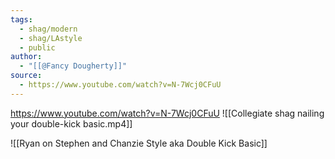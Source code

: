 ```yaml
---
tags:
  - shag/modern
  - shag/LAstyle
  - public
author:
  - "[[@Fancy Dougherty]]"
source:
  - https://www.youtube.com/watch?v=N-7Wcj0CFuU
---
```

https://www.youtube.com/watch?v=N-7Wcj0CFuU
![[Collegiate shag nailing your double-kick basic.mp4]]


![[Ryan on Stephen and Chanzie Style aka Double Kick Basic]]